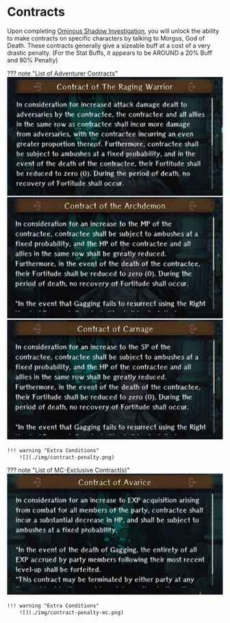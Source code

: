 # Contracts

Upon completing [Ominous Shadow Investigation](../abyss-guides/3-guarda-fortress/requests.md#ominous-shadow-investigation), you will unlock the ability to make contracts on specific characters by talking to Morgus, God of Death.
These contracts generally give a sizeable buff at a cost of a very drastic penalty. (For the Stat Buffs, it appears to be AROUND a 20% Buff and 80% Penalty)

??? note "List of Adventurer Contracts"
    ![](./img/contract-1.png)
    ![](./img/contract-2.png)
    ![](./img/contract-3.png)

    !!! warning "Extra Conditions"
        ![](./img/contract-penalty.png)

??? note "List of MC-Exclusive Contract(s)"
    ![](./img/contract-4.png)

    !!! warning "Extra Conditions"
        ![](./img/contract-penalty-mc.png)
    

